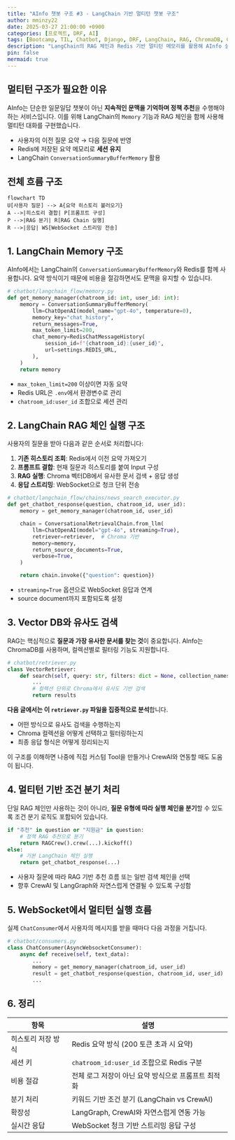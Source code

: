 ```yaml
---
title: "AInfo 챗봇 구조 #3 - LangChain 기반 멀티턴 챗봇 구조"
author: mminzy22
date: 2025-03-27 21:00:00 +0900
categories: [프로젝트, DRF, AI]
tags: [Bootcamp, TIL, Chatbot, Django, DRF, LangChain, RAG, ChromaDB, Channels, WebSocket, Redis, 프로젝트]
description: "LangChain의 RAG 체인과 Redis 기반 멀티턴 메모리를 활용해 AInfo 실시간 챗봇에서 어떻게 문맥을 유지하며 응답을 생성하는지 설명합니다."
pin: false
mermaid: true
---
```



## 멀티턴 구조가 필요한 이유

AInfo는 단순한 일문일답 챗봇이 아닌 **지속적인 문맥을 기억하며 정책 추천**을 수행해야 하는 서비스입니다.
이를 위해 LangChain의 `Memory` 기능과 RAG 체인을 함께 사용해 멀티턴 대화를 구현했습니다.

- 사용자의 이전 질문 요약 → 다음 질문에 반영
- Redis에 저장된 요약 메모리로 **세션 유지**
- LangChain `ConversationSummaryBufferMemory` 활용


## 전체 흐름 구조

```mermaid
flowchart TD
U[사용자 질문] --> A{요약 히스토리 불러오기}
A -->|히스토리 결합| P[프롬프트 구성]
P -->|RAG 분기| R[RAG Chain 실행]
R -->|응답| WS[WebSocket 스트리밍 전송]
```


## 1. LangChain Memory 구조

AInfo에서는 LangChain의 `ConversationSummaryBufferMemory`와 Redis를 함께 사용합니다.
요약 방식이기 때문에 비용을 절감하면서도 문맥을 유지할 수 있습니다.

```python
# chatbot/langchain_flow/memory.py
def get_memory_manager(chatroom_id: int, user_id: int):
    memory = ConversationSummaryBufferMemory(
        llm=ChatOpenAI(model_name="gpt-4o", temperature=0),
        memory_key="chat_history",
        return_messages=True,
        max_token_limit=200,
        chat_memory=RedisChatMessageHistory(
            session_id=f"{chatroom_id}:{user_id}",
            url=settings.REDIS_URL,
        ),
    )
    return memory
```

- `max_token_limit=200` 이상이면 자동 요약
- Redis URL은 `.env`에서 환경변수로 관리
- `chatroom_id:user_id` 조합으로 세션 관리


## 2. LangChain RAG 체인 실행 구조

사용자의 질문을 받아 다음과 같은 순서로 처리합니다:

1. **기존 히스토리 조회**: Redis에서 이전 요약 가져오기
2. **프롬프트 결합**: 현재 질문과 히스토리를 붙여 Input 구성
3. **RAG 실행**: Chroma 벡터DB에서 유사한 문서 검색 + 응답 생성
4. **응답 스트리밍**: WebSocket으로 청크 단위 전송

```python
# chatbot/langchain_flow/chains/news_search_executor.py
def get_chatbot_response(question, chatroom_id, user_id):
    memory = get_memory_manager(chatroom_id, user_id)

    chain = ConversationalRetrievalChain.from_llm(
        llm=ChatOpenAI(model="gpt-4o", streaming=True),
        retriever=retriever,  # Chroma 기반
        memory=memory,
        return_source_documents=True,
        verbose=True,
    )

    return chain.invoke({"question": question})
```

- `streaming=True` 옵션으로 WebSocket 응답과 연계
- source document까지 포함되도록 설정


## 3. Vector DB와 유사도 검색

RAG는 핵심적으로 **질문과 가장 유사한 문서를 찾는 것**이 중요합니다.
AInfo는 ChromaDB를 사용하며, 컬렉션별로 필터링 기능도 지원합니다.

```python
# chatbot/retriever.py
class VectorRetriever:
    def search(self, query: str, filters: dict = None, collection_names: list = None, k=5):
        ...
        # 컬렉션 단위로 Chroma에서 유사도 기반 검색
        return results
```

**다음 글에서는 이 `retriever.py` 파일을 집중적으로 분석**합니다.
- 어떤 방식으로 유사도 검색을 수행하는지
- Chroma 컬렉션을 어떻게 선택하고 필터링하는지
- 최종 응답 형식은 어떻게 정리되는지

이 구조를 이해하면 나중에 직접 커스텀 Tool을 만들거나 CrewAI와 연동할 때도 도움이 됩니다.


## 4. 멀티턴 기반 조건 분기 처리

단일 RAG 체인만 사용하는 것이 아니라, **질문 유형에 따라 실행 체인을 분기**할 수 있도록 조건 분기 로직도 포함되어 있습니다.

```python
if "추천" in question or "지원금" in question:
    # 정책 RAG 추천으로 분기
    return RAGCrew().crew(...).kickoff()
else:
    # 기본 LangChain 체인 실행
    return get_chatbot_response(...)
```

- 사용자 질문에 따라 RAG 기반 추천 흐름 또는 일반 검색 체인을 선택
- 향후 CrewAI 및 LangGraph와 자연스럽게 연결될 수 있도록 구성함


## 5. WebSocket에서 멀티턴 실행 흐름

실제 `ChatConsumer`에서 사용자의 메시지를 받을 때마다 다음 과정을 거칩니다.

```python
# chatbot/consumers.py
class ChatConsumer(AsyncWebsocketConsumer):
    async def receive(self, text_data):
        ...
        memory = get_memory_manager(chatroom_id, user_id)
        result = get_chatbot_response(question, chatroom_id, user_id)
        ...
```


## 6. 정리

| 항목 | 설명 |
|------|------|
| 히스토리 저장 방식 | Redis 요약 방식 (200 토큰 초과 시 요약) |
| 세션 키 | `chatroom_id:user_id` 조합으로 Redis 구분 |
| 비용 절감 | 전체 로그 저장이 아닌 요약 방식으로 프롬프트 최적화 |
| 분기 처리 | 키워드 기반 조건 분기 (LangChain vs CrewAI) |
| 확장성 | LangGraph, CrewAI와 자연스럽게 연동 가능 |
| 실시간 응답 | WebSocket 청크 기반 스트리밍 응답 구성 |
